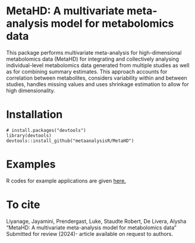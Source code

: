 # MetaHD: A multivariate meta-analysis model for metabolomics data

This package performs multivariate meta-analysis for high-dimensional metabolomics data (MetaHD) for integrating and collectively analysing individual-level metabolomics data generated from multiple studies as well as for combining summary estimates. This approach accounts for correlation between metabolites, considers variability within and between studies, handles missing values and uses shrinkage estimation to allow for high dimensionality.

# Installation

```{r eval=FALSE}
# install.packages("devtools")
library(devtools)
devtools::install_github("metaanalysisR/MetaHD")
```

# Examples

R codes for example applications are given [here.](Examples/ExampleCode.R)


# To cite
Liyanage, Jayamini, Prendergast, Luke, Staudte Robert, De Livera, Alysha “MetaHD: A multivariate meta-analysis model for metabolomics data” Submitted for review (2024)- article available on request to authors.
